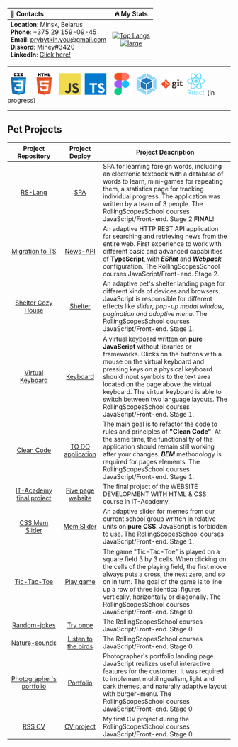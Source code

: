 :mag_right: Contacts | :fire: My Stats
|:---|:---:|
**Location**: Minsk, Belarus  </br>  **Phone**: +375 29 159-09-45  </br>  **Email**: prybytkin.you@gmail.com  </br>  **Diskord**: Mihey#3420  </br>  **LinkedIn**: [Click here!](https://www.linkedin.com/in/prybytkin-mike-3a597b120/)|[![Top Langs](https://github-readme-stats.vercel.app/api/top-langs/?username=mike-prybytkin&layout=compact&theme=vision-friendly-dark)](https://github.com/anuraghazra/github-readme-stats)  </br>  [![large](https://user-images.githubusercontent.com/78615304/187084216-572c0cf6-9fff-4e32-9fe0-f7ef14216e80.svg)](https://github.com/anuraghazra/github-readme-stats)

---

<div>
  <img src="https://github.com/devicons/devicon/blob/master/icons/css3/css3-original-wordmark.svg"  title="CSS3" alt="CSS" height="50"/>&nbsp;
  <img src="https://github.com/devicons/devicon/blob/master/icons/html5/html5-original-wordmark.svg" title="HTML5" alt="HTML" height="50"/>&nbsp;
  <img src="https://github.com/devicons/devicon/blob/master/icons/javascript/javascript-original.svg" title="JavaScript" alt="JavaScript" width="50" height="50"/>&nbsp;
  <img src="https://github.com/devicons/devicon/blob/master/icons/typescript/typescript-original.svg" title="TypeScript" alt="TypeScript" width="50" height="50"/>&nbsp;
  <img src="https://github.com/devicons/devicon/blob/master/icons/figma/figma-original.svg" title="Figma" alt="Figma" width="50" height="50"/>&nbsp;
  <img src="https://github.com/devicons/devicon/blob/master/icons/webpack/webpack-original.svg" title="Webpack" alt="Webpack" width="50" height="50"/>&nbsp;
  <img src="https://github.com/devicons/devicon/blob/master/icons/git/git-original-wordmark.svg" title="Git" **alt="Git" width="50" height="50"/>
  <img src="https://github.com/devicons/devicon/blob/master/icons/react/react-original-wordmark.svg" title="React" **alt="React" width="50" height="50"/><span>(in progress)</span>
</div>

---

<!--
[![GitHub Streak](http://github-readme-streak-stats.herokuapp.com?user=mike-prybytkin&theme=dark&background=000000)](https://git.io/streak-stats)
**mike-prybytkin/mike-prybytkin** is a ✨ _special_ ✨ repository because its `README.md` (this file) appears on your GitHub profile.

Here are some ideas to get you started:

- 🔭 I’m currently working on ...
- 🌱 I’m currently learning ...
- 👯 I’m looking to collaborate on ...
- 🤔 I’m looking for help with ...
- 💬 Ask me about ...
- 📫 How to reach me: ...
- 😄 Pronouns: ...
- ⚡ Fun fact: ...
-->

## Pet Projects
Project Repository|Project Deploy|Project Description
|:---:|:---:|---
[RS-Lang](https://github.com/mike-prybytkin/RS-Lang)|[SPA](https://mike-prybytkin.github.io/RS-Lang/)|SPA for learning foreign words, including an electronic textbook with a database of words to learn, mini-games for repeating them, a statistics page for tracking individual progress. The application was written by a team of 3 people. The RollingScopesSchool courses JavaScript/Front-end. Stage 2 **FINAL**!
[Migration to TS](https://github.com/mike-prybytkin/News-API/tree/migration-to-ts)|[News-API](https://mike-prybytkin.github.io/News-API/News-API/)|An adaptive HTTP REST API application for searching and retrieving news from the entire web. First experience to work with different basic and advanced capabilities of **TypeScript**, with ***ESlint*** and ***Webpack*** configuration. The RollingScopesSchool courses JavaScript/Front-end. Stage 2.
[Shelter Cozy House](https://github.com/mike-prybytkin/Shelter-website)|[Shelter](https://mike-prybytkin.github.io/Shelter-website/shelter/pages/main.html)|An adaptive pet's shelter landing page for different kinds of devices and browsers. JavaScript is responsible for different effects like *slider, pop-up modal window, pagination and adaptive menu*. The RollingScopesSchool courses JavaScript/Front-end. Stage 1.
[Virtual Keyboard](https://github.com/mike-prybytkin/RSS-Virtual-Keyboard)|[Keyboard](https://mike-prybytkin.github.io/RSS-Virtual-Keyboard/)|A virtual keyboard written on **pure JavaScript** without libraries or frameworks. Clicks on the buttons with a mouse on the virtual keyboard and pressing keys on a physical keyboard should input symbols to the text area located on the page above the virtual keyboard. The virtual keyboard is able to switch between two language layouts. The RollingScopesSchool courses JavaScript/Front-end. Stage 1.
[Сlean Code](https://github.com/mike-prybytkin/clean-code-s1e1)|[TO DO application](https://mike-prybytkin.github.io/clean-code-s1e1/)|The main goal is to refactor the code to rules and principles of **"Clean Code"**. At the same time, the functionality of the application should remain still working after your changes. ***BEM*** methodology is required for pages elements. The RollingScopesSchool courses JavaScript/Front-end. Stage 1.
[IT-Academy final project](https://github.com/mike-prybytkin/IT-Academy-final-project)|[Five page website](https://mike-prybytkin.github.io/IT-Academy-final-project/home.html)|The final project of the WEBSITE DEVELOPMENT WITH HTML & CSS course in IT-Academy.
[CSS Mem Slider](https://github.com/mike-prybytkin/cssMemSlider)|[Mem Slider](https://mike-prybytkin.github.io/cssMemSlider/cssMemSlider/index.html)|An adaptive slider for memes from our current school group written in relative units on **pure CSS**. JavaScript is forbidden to use. The RollingScopesSchool courses JavaScript/Front-end. Stage 1.
[Tic-Tac-Toe](https://github.com/mike-prybytkin/tic-tac-toe/tree/tic-tac-toe)|[Play game](https://mike-prybytkin.github.io/tic-tac-toe/tic-tac-toe/)|The game "Tic-Tac-Toe" is played on a square field 3 by 3 cells. When clicking on the cells of the playing field, the first move always puts a cross, the next zero, and so on in turn. The goal of the game is to line up a row of three identical figures vertically, horizontally or diagonally. The RollingScopesSchool courses JavaScript/Front-end. Stage 0.
[Random-jokes](https://github.com/mike-prybytkin/random-jokes/tree/random-jokes)|[Try once](https://mike-prybytkin.github.io/random-jokes/random-jokes/)|The RollingScopesSchool courses JavaScript/Front-end. Stage 0.
[Nature-sounds](https://github.com/mike-prybytkin/nature-sounds/tree/nature-sounds)|[Listen to the birds](https://mike-prybytkin.github.io/nature-sounds/nature-sounds/)|The RollingScopesSchool courses JavaScript/Front-end. Stage 0.
[Photographer's portfolio](https://github.com/mike-prybytkin/portfolio-task/tree/portfolio-part3)|[Portfolio](https://mike-prybytkin.github.io/portfolio-task/portfolio/)|Photographer's portfolio landing page. JavaScript realizes useful interactive features for the customer. It was required to implement multilingualism, light and dark themes, and naturally adaptive layout with burger-menu. The RollingScopesSchool courses JavaScript/Front-end. Stage 0
[RSS CV](https://github.com/mike-prybytkin/rsschool-cv)|[CV project](https://mike-prybytkin.github.io/rsschool-cv/)|My first CV project during the RollingScopesSchool courses JavaScript/Front-end. Stage 0.
